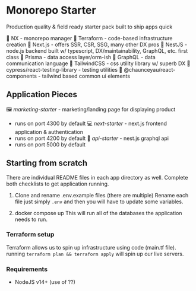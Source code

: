 # Monorepo Starter

Production quality & field ready starter pack built to ship apps quick

🧰  NX - monorepo manager
🧰  Terraform - code-based infrastructure creation
🧰  Next.js - offers SSR, CSR, SSG, many other DX pros
🧰  NestJS - node.js backend built w/ typescript, DX/maintainability, GraphQL, etc. first class
🧰  Prisma - data access layer/orm-ish
🧰  GraphQL - data communication language
🧰  TailwindCSS - css utility library w/ superb DX
🧰  cypress/react-testing-library - testing utilities
🧰  @chaunceyau/react-components - tailwind based common ui elements

## Application Pieces
🖼️  *marketing-starter* - marketing/landing page for displaying product
  - runs on port 4300 by default
💻  *next-starter* - next.js frontend application & authentication
  - runs on port 4200 by default
📮  *api-starter* - nest.js graphql api
  - runs on port 5000 by default

## Starting from scratch
There are individual README files in each app directory as well. Complete both checklists to get application running.

1. Clone and rename .env.example files (there are multiple)
Rename each file just simply `.env` and then you will have to update some variables.

2. docker compose up
This will run all of the databases the application needs to run.

### Terraform setup
Terraform allows us to spin up infrastructure using code (main.tf file). running `terraform plan && terraform apply` will spin up our live servers.

### Requirements
- NodeJS v14+ (use of ??)